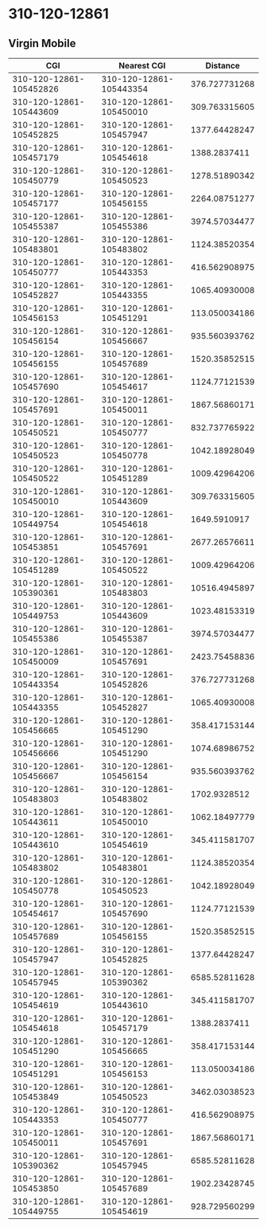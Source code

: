 # 310-120-12861
## Virgin Mobile


| CGI | Nearest CGI | Distance |
|-----|-------------|----------|
| 310-120-12861-105452826 | 310-120-12861-105443354 | 376.727731268 |
| 310-120-12861-105443609 | 310-120-12861-105450010 | 309.763315605 |
| 310-120-12861-105452825 | 310-120-12861-105457947 | 1377.64428247 |
| 310-120-12861-105457179 | 310-120-12861-105454618 | 1388.2837411 |
| 310-120-12861-105450779 | 310-120-12861-105450523 | 1278.51890342 |
| 310-120-12861-105457177 | 310-120-12861-105456155 | 2264.08751277 |
| 310-120-12861-105455387 | 310-120-12861-105455386 | 3974.57034477 |
| 310-120-12861-105483801 | 310-120-12861-105483802 | 1124.38520354 |
| 310-120-12861-105450777 | 310-120-12861-105443353 | 416.562908975 |
| 310-120-12861-105452827 | 310-120-12861-105443355 | 1065.40930008 |
| 310-120-12861-105456153 | 310-120-12861-105451291 | 113.050034186 |
| 310-120-12861-105456154 | 310-120-12861-105456667 | 935.560393762 |
| 310-120-12861-105456155 | 310-120-12861-105457689 | 1520.35852515 |
| 310-120-12861-105457690 | 310-120-12861-105454617 | 1124.77121539 |
| 310-120-12861-105457691 | 310-120-12861-105450011 | 1867.56860171 |
| 310-120-12861-105450521 | 310-120-12861-105450777 | 832.737765922 |
| 310-120-12861-105450523 | 310-120-12861-105450778 | 1042.18928049 |
| 310-120-12861-105450522 | 310-120-12861-105451289 | 1009.42964206 |
| 310-120-12861-105450010 | 310-120-12861-105443609 | 309.763315605 |
| 310-120-12861-105449754 | 310-120-12861-105454618 | 1649.5910917 |
| 310-120-12861-105453851 | 310-120-12861-105457691 | 2677.26576611 |
| 310-120-12861-105451289 | 310-120-12861-105450522 | 1009.42964206 |
| 310-120-12861-105390361 | 310-120-12861-105483803 | 10516.4945897 |
| 310-120-12861-105449753 | 310-120-12861-105443609 | 1023.48153319 |
| 310-120-12861-105455386 | 310-120-12861-105455387 | 3974.57034477 |
| 310-120-12861-105450009 | 310-120-12861-105457691 | 2423.75458836 |
| 310-120-12861-105443354 | 310-120-12861-105452826 | 376.727731268 |
| 310-120-12861-105443355 | 310-120-12861-105452827 | 1065.40930008 |
| 310-120-12861-105456665 | 310-120-12861-105451290 | 358.417153144 |
| 310-120-12861-105456666 | 310-120-12861-105451290 | 1074.68986752 |
| 310-120-12861-105456667 | 310-120-12861-105456154 | 935.560393762 |
| 310-120-12861-105483803 | 310-120-12861-105483802 | 1702.9328512 |
| 310-120-12861-105443611 | 310-120-12861-105450010 | 1062.18497779 |
| 310-120-12861-105443610 | 310-120-12861-105454619 | 345.411581707 |
| 310-120-12861-105483802 | 310-120-12861-105483801 | 1124.38520354 |
| 310-120-12861-105450778 | 310-120-12861-105450523 | 1042.18928049 |
| 310-120-12861-105454617 | 310-120-12861-105457690 | 1124.77121539 |
| 310-120-12861-105457689 | 310-120-12861-105456155 | 1520.35852515 |
| 310-120-12861-105457947 | 310-120-12861-105452825 | 1377.64428247 |
| 310-120-12861-105457945 | 310-120-12861-105390362 | 6585.52811628 |
| 310-120-12861-105454619 | 310-120-12861-105443610 | 345.411581707 |
| 310-120-12861-105454618 | 310-120-12861-105457179 | 1388.2837411 |
| 310-120-12861-105451290 | 310-120-12861-105456665 | 358.417153144 |
| 310-120-12861-105451291 | 310-120-12861-105456153 | 113.050034186 |
| 310-120-12861-105453849 | 310-120-12861-105450523 | 3462.03038523 |
| 310-120-12861-105443353 | 310-120-12861-105450777 | 416.562908975 |
| 310-120-12861-105450011 | 310-120-12861-105457691 | 1867.56860171 |
| 310-120-12861-105390362 | 310-120-12861-105457945 | 6585.52811628 |
| 310-120-12861-105453850 | 310-120-12861-105457689 | 1902.23428745 |
| 310-120-12861-105449755 | 310-120-12861-105454619 | 928.729560299 |
